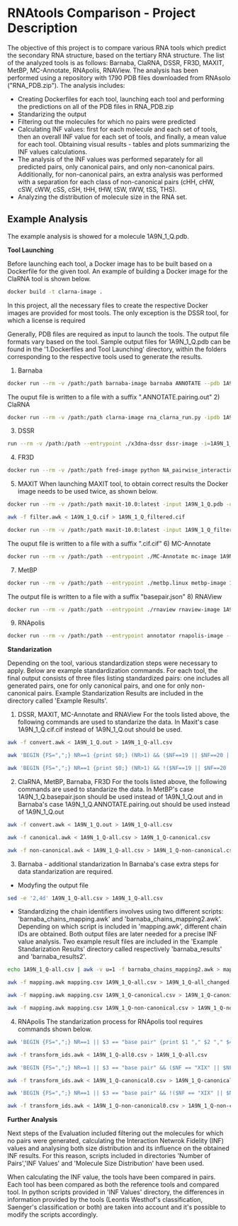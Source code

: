 # RNAtools Comparison - Project Description
The objective of this project is to compare various RNA tools which predict the secondary RNA structure, based on the tertiary RNA structure. The list of the analyzed tools is as follows: Barnaba, ClaRNA, DSSR, FR3D, MAXIT, MetBP, MC-Annotate, RNApolis, RNAView. The analysis has been performed using a repository with 1790 PDB files downloaded from RNAsolo ("RNA_PDB.zip"). The analysis includes:

- Creating Dockerfiles for each tool, launching each tool and performing the predictions on all of the PDB files in RNA_PDB.zip
- Standarizing the output
- Filtering out the molecules for which no pairs were predicted
- Calculating INF values: first for each molecule and each set of tools, then an overall INF value for each set of tools, and finally, a mean value for each tool. Obtaining visual results - tables and plots summarizing the INF values calculations.
- The analysis of the INF values was performed separately for all predicted pairs, only canonical pairs, and only non-canonical pairs. Additionally, for non-canonical pairs, an extra analysis was performed with a separation for each class of non-canonical pairs (cHH, cHW, cSW, cWW, cSS, cSH, tHH, tHW, tSW, tWW, tSS, THS).
- Analyzing the distribution of molecule size in the RNA set.

## Example Analysis
The example analysis is showed for a molecule 1A9N_1_Q.pdb. 

**Tool Launching**

Before launching each tool, a Docker image has to be built based on a Dockerfile for the given tool. An example of building a Docker image for the ClaRNA tool is shown below. 
```sh
docker build -t clarna-image .
```
In this project, all the necessary files to create the respective Docker images are provided for most tools. The only exception is the DSSR tool, for which a license is required

Generally, PDB files are required as input to launch the tools. The output file formats vary based on the tool. Sample output files for 1A9N_1_Q.pdb can be found in the '1.Dockerfiles and Tool Launching' directory, within the folders corresponding to the respective tools used to generate the results.

1) Barnaba
```sh
docker run --rm -v /path:/path barnaba-image barnaba ANNOTATE --pdb 1A9N_1_Q.pdb -o 1A9N_1_Q.out
```
The ouput file is written to a file with a suffix ".ANNOTATE.pairing.out"
2) ClaRNA
```sh
docker run --rm -v /path:/path clarna-image rna_clarna_run.py -ipdb 1A9N_1_Q.pdb >> 1A9N_1_Q.out
```
3) DSSR
```sh
run --rm -v /path:/path --entrypoint ./x3dna-dssr dssr-image -i=1A9N_1_Q.pdb > 1A9N_1_Q.out
```
4) FR3D
```sh
docker run --rm -v /path:/path fred-image python NA_pairwise_interactions.py -i 1A9N_1_Q -o /path 1A9N_1_Q.out
```
5) MAXIT 
When launching MAXIT tool, to obtain correct results the Docker image needs to be used twice, as shown below.
```sh
docker run --rm -v /path:/path maxit-10.0:latest -input 1A9N_1_Q.pdb -output 1A9N_1_Q.cif -o 1
```
```sh
awk -f filter.awk < 1A9N_1_Q.cif > 1A9N_1_Q_filtered.cif
```
```sh
docker run --rm -v /path:/path maxit-10.0:latest -input 1A9N_1_Q_filtered.cif -output 1A9N_1_Q.cif.cif -o 8
```
The ouput file is written to a file with a suffix ".cif.cif"
6) MC-Annotate
```sh
docker run --rm -v /path:/path --entrypoint ./MC-Annotate mc-image 1A9N_1_Q.pdb > 1A9N_1_Q.out
```
7) MetBP
```sh
docker run --rm -v /path:/path --entrypoint ./metbp.linux metbp-image 1A9N_1_Q.pdb -mode=dev
```
The output file is written to a file with a suffix "basepair.json"
8) RNAView
```sh
docker run --rm -v /path:/path --entrypoint ./rnaview rnaview-image 1A9N_1_Q.pdb 
```
9) RNApolis
```sh
docker run --rm -v /path:/path --entrypoint annotator rnapolis-image --csv 1A9N_1_Q_out.csv 1A9N_1_Q.pdb 
```

**Standarization**

Depending on the tool, various standardization steps were necessary to apply. Below are example standardization commands. For each tool, the final output consists of three files listing standardized pairs: one includes all generated pairs, one for only canonical pairs, and one for only non-canonical pairs. Example Standarization Results are included in the directory called 'Example Results'.
1. DSSR, MAXIT, MC-Annotate and RNAView
For the tools listed above, the following commands are used to standarize the data. In Maxit's case 1A9N_1_Q.cif.cif instead of 1A9N_1_Q.out should be used.
```sh
awk -f convert.awk < 1A9N_1_Q.out > 1A9N_1_Q-all.csv
```
```sh
awk 'BEGIN {FS=",";} NR==1 {print $0;} (NR>1) && ($NF==19 || $NF==20 || $NF==28)' < 1A9N_1_Q-all.csv > 1A9N_1_Q-canonical.csv
```
```sh
awk 'BEGIN {FS=",";} NR==1 {print $0;} (NR>1) && !($NF==19 || $NF==20 || $NF==28)' < 1A9N_1_Q-all.csv > 1A9N_1_Q-non-canonical.csv
```
2. ClaRNA, MetBP, Barnaba, FR3D
For the tools listed above, the following commands are used to standarize the data. In MetBP's case 1A9N_1_Q.basepair.json should be used instead of 1A9N_1_Q.out and in Barnaba's case 1A9N_1_Q.ANNOTATE.pairing.out should be used instead of 1A9N_1_Q.out
```sh
awk -f convert.awk < 1A9N_1_Q.out > 1A9N_1_Q-all.csv
```
```sh
awk -f canonical.awk < 1A9N_1_Q-all.csv > 1A9N_1_Q-canonical.csv
```
```sh
awk -f non-canonical.awk < 1A9N_1_Q-all.csv > 1A9N_1_Q-non-canonical.csv
```
3. Barnaba - additional standarization
In Barnaba's case extra steps for data standarization are required.
- Modyfing the output file
```sh
sed -e '2,4d' 1A9N_1_Q-all.csv > 1A9N_1_Q-all.csv
```
- Standardizing the chain identifiers involves using two different scripts: 'barnaba_chains_mapping.awk' and 'barnaba_chains_mapping2.awk'. Depending on which script is included in 'mapping.awk', different chain IDs are obtained. Both output files are later needed for a precise INF value analysis. Two example result files are included in the 'Example Standarization Results' directory called respectively 'barnaba_results' and 'barnaba_results2'.
```sh
echo 1A9N_1_Q-all.csv | awk -v u=1 -f barnaba_chains_mapping2.awk > mapping.csv
```
```sh
awk -f mapping.awk mapping.csv 1A9N_1_Q-all.csv > 1A9N_1_Q-all_changed.csv
```
```sh
awk -f mapping.awk mapping.csv 1A9N_1_Q-canonical.csv > 1A9N_1_Q-canonical_changed.csv
```
```sh
awk -f mapping.awk mapping.csv 1A9N_1_Q-non-canonical.csv > 1A9N_1_Q-non-canonical.csv
```
4. RNApolis
The standarization process for RNApolis tool requires commands shown below.
```sh
awk 'BEGIN {FS=",";} NR==1 || $3 == "base pair" {print $1 "," $2 "," $4 "," $5;}' < 1A9N_1_Q_out.pdb > 1A9N_1_Q-all0.csv
```
```sh
awk -f transform_ids.awk < 1A9N_1_Q-all0.csv > 1A9N_1_Q-all.csv
```
```sh
awk 'BEGIN {FS=",";} NR==1 || $3 == "base pair" && ($NF == "XIX" || $NF == "XX" || $NF == "XXVIII") {print $1 "," $2 "," $4 "," $5;}' < 1A9N_1_Q_out.csv > 1A9N_1_Q-canonical0.csv
```
```sh
awk -f transform_ids.awk < 1A9N_1_Q-canonical0.csv > 1A9N_1_Q-canonical.csv
```
```sh
awk 'BEGIN {FS=",";} NR==1 || $3 == "base pair" && !($NF == "XIX" || $NF == "XX" || $NF == "XXVIII") {print $1 "," $2 "," $4 "," $5;}' < 1A9N_1_Q_out.csv > 1A9N_1_Q-non-canonical0.csv
```
```sh
awk -f transform_ids.awk < 1A9N_1_Q-non-canonical0.csv > 1A9N_1_Q-non-canonical.csv
```

**Further Analysis**

Next steps of the Evaluation included filtering out the molecules for which no pairs were generated, calculating the Interaction Netwrok Fidelity (INF) values and analysing both size distribution and its influence on the obtained INF results. For this reason, scripts included in directories 'Number of Pairs','INF Values' and 'Molecule Size Distribution' have been used. 

When calculating the INF value, the tools have been compared in pairs. Each tool has been compared as both the reference tools and compared tool. In python scripts provided in 'INF Values' directory, the differences in information provided by the tools (Leontis Westhof's classification, Saenger's classification or both) are taken into account and it's possible to modify the scripts accordingly.

